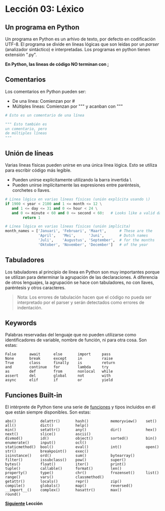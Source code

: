 # Lección 03: Léxico

## Un programa en Python

Un programa en Python es un arhivo de texto, por defecto en codificación UTF-8. El programa se divide en líneas lógicas que son leidas por un *parser* (analizador sintáctico) e interpretadas. Los programas en python tienen extensión ".py".

**En Python, las lineas de código NO terminan con ;**

## Comentarios

Los comentarios en Python pueden ser:
- De una línea: Comienzan por #
- Múltiples líneas: Comienzan por """ y acanban con """

```python
# Esto es un comentario de una línea

""" Esto también es 
un comentario, pero
de múltiples líneas
"""
```

## Unión de líneas

Varias líneas físicas pueden unirse en una única línea lógica. Esto se utiliza para escribir código más legible.

- Pueden unirse explícitamente utilizando la barra invertida \
- Pueden unirse implícitamente las expresiones entre paréntesis, corchetes o llaves.

```python
# Línea lógica en varias líneas físicas (unión explícita usando \)
if 1900 < year < 2100 and 1 <= month <= 12 \
   and 1 <= day <= 31 and 0 <= hour < 24 \
   and 0 <= minute < 60 and 0 <= second < 60:   # Looks like a valid date
        return 1

# Línea lógica en varias líneas físicas (unión implícita)
month_names = ['Januari', 'Februari', 'Maart',      # These are the
               'April',   'Mei',      'Juni',       # Dutch names
               'Juli',    'Augustus', 'September',  # for the months
               'Oktober', 'November', 'December']   # of the year
```

## Tabuladores

Los tabuladores al principio de línea en Python son muy importantes porque se utilizan para determinar la agrupación de las declaraciones. A diferencia de otros lenguajes, la agrupación se hace con tabuladores, no con llaves, paréntesis y otros caracteres.

> Nota: Los errores de tabulación hacen que el código no pueda ser interpretado por el parser y serán detectados como errores de indentación.

## Keywords

Palabras reservadas del lenguaje que no pueden utilizarse como identificadores de variable, nombre de función, ni para otra cosa. Son estas:

```
False      await      else       import     pass
None       break      except     in         raise
True       class      finally    is         return
and        continue   for        lambda     try
as         def        from       nonlocal   while
assert     del        global     not        with
async      elif       if         or         yield
```

## Funciones Built-in

El intérprete de Python tiene una serie de [funciones](https://docs.python.org/3.9/library/functions.html) y tipos incluidos en él que están siempre disponibles. Son estas:

```
abs()           delattr()       hash()          memoryview()    set()           all()           dict()          help()
min()           setattr()       any()           dir()           hex()           next()          slice()         ascii()
divmod()        id()            object()        sorted()        bin()           enumerate()     input()         oct()
staticmethod()  bool()          eval()          int()           open()          str()           breakpoint()    exec()
isinstance()    ord()           sum()           bytearray()     filter()        issubclass()    pow()           super()
bytes()         float()         iter()          print()         tuple()         callable()      format()        len()
property()      type()          chr()           frozenset()     list()          range()         vars()          classmethod()
getattr()       locals()        repr()          zip()           compile()       globals()       map()           reversed()
__import__()    complex()       hasattr()       max()           round()
```

**[Siguiente](../04/04_Variables.md) Lección**